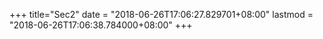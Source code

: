 +++
title="Sec2"
date = "2018-06-26T17:06:27.829701+08:00"
lastmod = "2018-06-26T17:06:38.784000+08:00"
+++